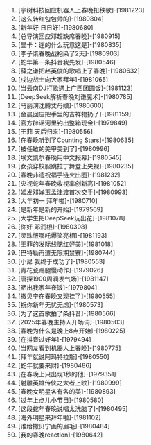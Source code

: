 
1. [宇树科技回应机器人上春晚扭秧歌]-[1981223]
1. [这么转红包包帅的]-[1980804]
1. [新年好 日日好]-[1980680]
1. [总导演回应邓超缺席春晚]-[1980915]
1. [显卡：连的什么玩意这是]-[1980835]
1. [李子柒春晚战袍染了2天]-[1980903]
1. [蛇年第一条抖音我先发]-[1980546]
1. [薛之谦把赵英俊的歌唱上了春晚]-[1980632]
1. [戍边战士向大家拜年]-[1981065]
1. [当云南DJ打歌遇上广西团圆饭]-[1981123]
1. [DeepSeek解析春晚刘谦魔术]-[1980785]
1. [马丽演沈腾丈母娘]-[1980600]
1. [金晨回应把手里的吉祥物扔了]-[1981159]
1. [官方辟谣河里钓出整箱现金]-[1979849]
1. [王菲 天后归来]-[1980556]
1. [在春晚听到了Counting Stars]-[1980635]
1. [被任敏的美甲美到了]-[1980996]
1. [埃文凯尔春晚用中文报幕]-[1980545]
1. [女孩穿校服跳拉丁舞登上央视]-[1980235]
1. [春晚非遗祝福手链火出圈]-[1981232]
1. [央视蛇年春晚收视率创新高]-[1981052]
1. [姬发邓婵玉孟津渡首次交手]-[1980993]
1. [大年初一 拜年啦]-[1980710]
1. [是新年是新的开始]-[1979569]
1. [大学生把DeepSeek玩出花]-[1981078]
1. [你好 邓润根]-[1980308]
1. [灵珠版哪吒爆笑亮相]-[1981193]
1. [王菲的发际线腮红好美]-[1981018]
1. [巴特勒再遭无限期禁赛]-[1980744]
1. [小尼 我终于成功了]-[1980553]
1. [青花瓷踢腿慢动作]-[1979026]
1. [唐探1900周润发气场]-[1981147]
1. [晒出我家年夜饭]-[1979804]
1. [撒贝宁在春晚又现挂了]-[1980555]
1. [祝你新年无忧无虑]-[1980573]
1. [为了这首歌拍了条抖音]-[1980566]
1. [2025年春晚主持人开场词]-[1980503]
1. [春晚为什么是晚上8点开始]-[1980225]
1. [在抖音过好年]-[1979494]
1. [当网友看到机器人上春晚]-[1980775]
1. [拜年就说阿玛特拉斯]-[1980550]
1. [蛇年就要来财]-[1980486]
1. [在春晚上只出现1秒的他]-[1979351]
1. [射雕英雄传侠之大者上映]-[1980999]
1. [春晚女明星各有各的美]-[1980893]
1. [过年上点儿小节目]-[1980580]
1. [这段蛇年春晚说唱太洗脑了]-[1980495]
1. [海外明星来拜年啦]-[1981102]
1. [谁给撒贝宁画的眉毛]-[1980484]
1. [我的春晚reaction]-[1980642]